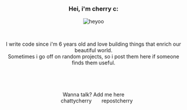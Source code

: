 <div align="center">
<h3>Hei, i'm cherry c:</h1>

![heyoo](https://i.imgur.com/fyhK33K.gif)

<br>

<p width="200px">
I write code since i'm 6 years old and love building things that enrich our beautiful world.<br>
Sometimes i go off on random projects, so i post them here if someone finds them useful.
<p>
  
#

<br>

Wanna talk? Add me here <br>
<img src="https://logos-world.net/wp-content/uploads/2020/12/Discord-Logo.png" height="14px">
chattycherry  <img src="https://logos-world.net/wp-content/uploads/2020/04/Twitter-Logo.png" height="14px">
repostcherry
</div>
